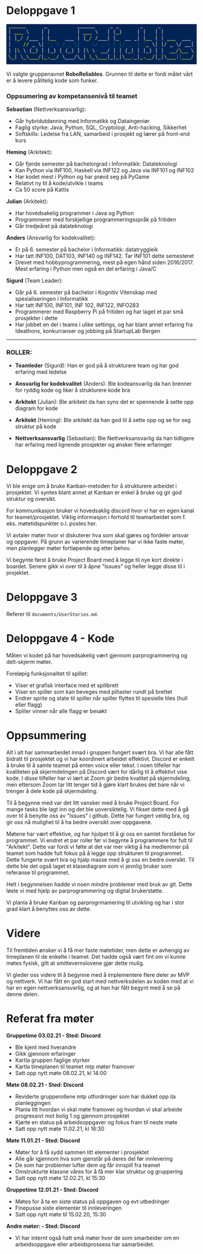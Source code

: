 # Deloppgave 1

![logo.png](../assets/logo.png)

Vi valgte gruppenavnet **RoboReliables**. Grunnen til dette er fordi målet vårt 
er å levere pålitelig kode som funker.

### Oppsumering av kompetansenivå til teamet

**Sebastian** (Nettverksansvarlig):
- Går hybridutdanning med Informatikk og Dataingeniør
- Faglig styrke: Java, Python, SQL, Cryptologi, Anti-hacking, Sikkerhet
- Softskills: Ledelse fra LAN, samarbeid i prosjekt og lærer på front-end kurs


**Heming** (Arkitekt):
- Går fjerde semester på bachelorgrad i Informatikk: Datateknologi
- Kan Python via INF100, Haskell via INF122 og Java via INF101 og INF102
- Har kodet mest i Python og har prøvd seg på PyGame
- Relativt ny til å kode/utvikle i teams
- Ca 50 score på Kattis


**Julian** (Arkitekt):
- Har hovedsakelig programmer i Java og Python
- Programmerer med forskjellige programmeringsspråk på fritiden
- Går tredjeåret på datateknologi


**Anders** (Ansvarlig for kodekvalitet):
- Er på 6. semester på bachelor i Informatikk: datatryggleik
- Har tatt INF100, DAT103, INF140 og INF142. Tar INF101 dette semesteret
- Drevet med hobbyprogrammering, mest på egen hånd siden 2016/2017. Mest 
erfaring i Python men også en del erfaring i Java/C

  
**Sigurd** (Team Leader):
- Går på 6. semester på bachelor i Kognitiv Vitenskap med spesialiseringen i Informatikk
- Har tatt INF100, INF101, INF 102, INF122, INFO283
- Programmerer med Raspberry Pi på fritiden og har laget et par små prosjekter i dette
- Har jobbet en del i teams i ulike settings, og har blant annet erfaring fra
Ideathons, konkurranser og jobbing på StartupLab Bergen

- - - - - - - - - - 
  
### ROLLER:
- **Teamleder** (Sigurd): Han er god på å strukturere team og har god erfaring med ledelse

- **Ansvarlig for kodekvalitet** (Anders): Ble kodeansvarlig da han brenner for ryddig kode og liker å strukturere kode bra

- **Arkitekt** (Julian): Ble arkitekt da han syns det er spennende å sette opp diagram for kode

- **Arkitekt** (Heming): Ble arkitekt da han god til å sette opp og se for seg struktur på kode

- **Nettverksansvarlig** (Sebastian): Ble Nettverksansvarlig da han tidligere har erfaring med lignende prosjekter og ønsker flere erfaringer



# Deloppgave 2
  
Vi ble enige om å bruke Kanban-metoden for å strukturere arbeidet i prosjektet.
Vi syntes blant annet at Kanban er enkel å bruke og gir god struktur og oversikt.

For kommunikasjon bruker vi hovedsaklig discord hvor vi har en egen kanal for teamet/prosjektet. 
Viktig informasjon i forhold til teamarbeidet som f. eks. møtetidspunkter o.l. postes her.

Vi avtaler møter hvor vi diskuterer hva som skal gjøres og fordeler ansvar og oppgaver.
På grunn av varierende timeplaner har vi ikke faste møter, men planlegger møter fortløpende og etter behov.

Vi begynte først å bruke Project Board med å legge til nye kort direkte i boardet.
Senere gikk vi over til å åpne "Issues" og heller legge disse til i projektet.

# Deloppgave 3

Referer til `documents/UserStories.md`.

# Deloppgave 4 - Kode

Måten vi kodet på har hovedsakelig vært gjennom parprogrammering og
delt-skjerm møter. 

Foreløpig funksjonalitet til spillet:
- Viser et grafisk interface med et spillbrett
- Viser en spiller som kan beveges med piltaster rundt på brettet
- Endrer sprite og state til spiller når spiller flyttes til spesielle tiles (hull eller flagg)
- Spiller vinner når alle flagg er besøkt


# Oppsummering

Alt i alt har sammarbeidet innad i gruppen fungert svært bra. Vi har alle fått bidratt til prosjektet
og vi har koordinert arbeidet effektivt. Discord er enkelt å bruke til å samle teamet på enten voice eller
tekst. I noen tilfeller har kvaliteten på skjermdelingen på Discord vært for dårlig til
å effektivt vise kode. I disse tilfeller har vi lært at Zoom gir bedre kvalitet på skjermdeling, men ettersom
Zoom tar litt lenger tid å gjøre klart brukes det bare når vi trenger å dele kode på skjermdeling.

Til å begynne med var det litt vansker med å bruke Project Board. For mange tasks ble lagt inn og det ble
uoversiktelig. Vi fikset dette med å gå over til å benytte oss av "Issues" i github. Dette
har fungert veldig bra, og gir oss nå mulighet til å ha bedre oversikt over oppgavene.

Møtene har vært effektive, og har hjulpet til å gi oss en samlet forståelse for programmet. Vi endret et par
roller før vi begynte å programmere for fult til "Arkitekt". Dette var fordi vi følte at det var mer viktig å
ha medlemmer på teamet som hadde fult fokus på å legge opp strukturen til programmet. Dette fungerte svært bra
og hjalp masse med å gi oss en bedre oversikt. Til dette ble det også laget et klasediagram som vi jevnlig bruker
som referanse til programmet.

Helt i begynnelsen hadde vi noen mindre problemer med bruk av git. Dette løste vi med hjelp av parprogrammering
og digital brukerstøtte.

Vi planla å bruke Kanban og parprogrmamering til utvikling og har i stor grad klart å benyttes oss av dette.

# Videre

Til fremtiden ønsker vi å få mer faste møtetider, men dette er avhengig av timeplanen til de enkelte i teamet.
Det hadde også vært fint om vi kunne møtes fysisk, gitt at smittevernslovene gjør dette mulig.

Vi gleder oss videre til å begynne med å implementere flere deler av MVP og nettverk. Vi har fått en god start med
nettverksdelen av koden med at vi har en egen nettverksansvarlig, og at han har fått begynt med å se på denne delen.


# Referat fra møter

**Gruppetime 03.02.21 - Sted: Discord** 
- Ble kjent med hverandre
- Gikk gjennom erfaringer
- Kartla gruppen faglige styrker
- Kartla timeplanen til teamet mtp møter framover
- Satt opp nytt møte 08.02.21, kl 14:00

**Møte 08.02.21  - Sted: Discord**
- Reviderte grupperollene mtp utfordringer som har dukket opp ila planleggingen
- Planla litt hvordan vi skal møte framover og hvordan vi skal arbeide progressivt mot bolig 1 og gjennom prosjektet
- Kjørte en status på arbeidsoppgaver og fokus fram til neste møte
- Satt opp nytt møte 11.02.21, kl 16:30

**Møte 11.01.21 - Sted: Discord**
- Møter for å få sydd sammen litt elementer i prosjektet
- Alle går igjennom hva som gjenstår på deres del før innlevering
- De som har problemer lufter dem og får innspill fra teamet
- Omstrukturte klassne våres for å få mer klar struktur og gruppering
- Satt opp nytt møte 12.02.21, kl 15:30

**Gruppetime 12.01.21 - Sted: Discord**
- Møtes for å ta en siste status på oppgaven og evt utbedringer
- Finepusse siste elementer til innleveringen
- Satt opp nytt møte til 15.02.20, 15:30

**Andre møter: - Sted: Discord**
- Vi har internt også hatt små møter hvor de som smarbeider om en arbeidsoppgave eller arbeidsprossess har samarbeidet.
